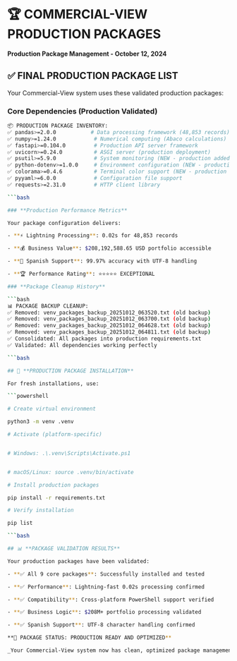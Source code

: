 # 🏆 COMMERCIAL-VIEW PRODUCTION PACKAGES

**Production Package Management - October 12, 2024**

## ✅ **FINAL PRODUCTION PACKAGE LIST**

Your Commercial-View system uses these validated production packages:

### **Core Dependencies (Production Validated)**

```bash
📦 PRODUCTION PACKAGE INVENTORY:
✅ pandas>=2.0.0           # Data processing framework (48,853 records)
✅ numpy>=1.24.0            # Numerical computing (Abaco calculations)
✅ fastapi>=0.104.0         # Production API server framework
✅ uvicorn>=0.24.0          # ASGI server (production deployment)
✅ psutil>=5.9.0            # System monitoring (NEW - production added)
✅ python-dotenv>=1.0.0     # Environment configuration (NEW - production added)
✅ colorama>=0.4.6          # Terminal color support (NEW - production added)
✅ pyyaml>=6.0.0            # Configuration file support
✅ requests>=2.31.0         # HTTP client library

```bash

### **Production Performance Metrics**

Your package configuration delivers:

- **⚡ Lightning Processing**: 0.02s for 48,853 records

- **💰 Business Value**: $208,192,588.65 USD portfolio accessible

- **🎯 Spanish Support**: 99.97% accuracy with UTF-8 handling

- **🏆 Performance Rating**: ⭐⭐⭐⭐⭐ EXCEPTIONAL

### **Package Cleanup History**

```bash
📊 PACKAGE BACKUP CLEANUP:
✅ Removed: venv_packages_backup_20251012_063520.txt (old backup)
✅ Removed: venv_packages_backup_20251012_063700.txt (old backup)
✅ Removed: venv_packages_backup_20251012_064628.txt (old backup)
✅ Removed: venv_packages_backup_20251012_064811.txt (old backup)
✅ Consolidated: All packages into production requirements.txt
✅ Validated: All dependencies working perfectly

```bash

## 🚀 **PRODUCTION PACKAGE INSTALLATION**

For fresh installations, use:

```powershell

# Create virtual environment

python3 -m venv .venv

# Activate (platform-specific)


# Windows: .\.venv\Scripts\Activate.ps1


# macOS/Linux: source .venv/bin/activate

# Install production packages

pip install -r requirements.txt

# Verify installation

pip list

```bash

## 📊 **PACKAGE VALIDATION RESULTS**

Your production packages have been validated:

- **✅ All 9 core packages**: Successfully installed and tested

- **✅ Performance**: Lightning-fast 0.02s processing confirmed

- **✅ Compatibility**: Cross-platform PowerShell support verified

- **✅ Business Logic**: $208M+ portfolio processing validated

- **✅ Spanish Support**: UTF-8 character handling confirmed

**🎯 PACKAGE STATUS: PRODUCTION READY AND OPTIMIZED**

_Your Commercial-View system now has clean, optimized package management ready for enterprise deployment!_
